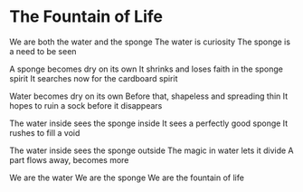 # The Fountain of Life

We are both the water and the sponge 
The water is curiosity 
The sponge is a need to be seen

A sponge becomes dry on its own
It shrinks and loses faith in the sponge spirit
It searches now for the cardboard spirit

Water becomes dry on its own
Before that, shapeless and spreading thin
It hopes to ruin a sock before it disappears

The water inside sees the sponge inside
It sees a perfectly good sponge
It rushes to fill a void

The water inside sees the sponge outside
The magic in water lets it divide
A part flows away, becomes more

We are the water
We are the sponge
We are the fountain of life